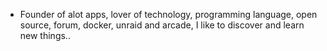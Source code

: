 - Founder of alot apps, lover of technology, programming language, open source, forum, docker, unraid and arcade, I like to discover and learn new things..
  <br>




















































































































































































































































































































































































































































































































































































































































